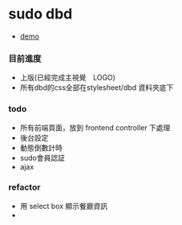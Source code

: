 # sudo dbd
* [demo](http://sdbd.herokuapp.com/)

### 目前進度
* 上版(已經完成主視覺　LOGO)
* 所有dbd的css全部在stylesheet/dbd 資料夾底下

### todo
* 所有前端頁面，放到 frontend controller 下處理
* 後台設定
* 動態倒數計時
* sudo會員認証
* ajax 

### refactor
* 用 select box 顯示餐廳資訊
* 
